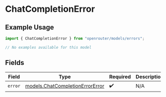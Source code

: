# ChatCompletionError

## Example Usage

```typescript
import { ChatCompletionError } from "openrouter/models/errors";

// No examples available for this model
```

## Fields

| Field                                                                       | Type                                                                        | Required                                                                    | Description                                                                 |
| --------------------------------------------------------------------------- | --------------------------------------------------------------------------- | --------------------------------------------------------------------------- | --------------------------------------------------------------------------- |
| `error`                                                                     | [models.ChatCompletionErrorError](../../models/chatcompletionerrorerror.md) | :heavy_check_mark:                                                          | N/A                                                                         |